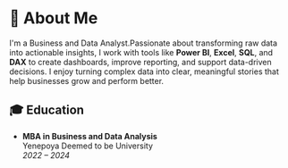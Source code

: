 # 🌟 About Me
I'm a Business and Data Analyst.Passionate about transforming raw data into actionable insights, I work with tools like **Power BI**, **Excel**, **SQL**, and **DAX** to create dashboards, improve reporting, and support data-driven decisions.
I enjoy turning complex data into clear, meaningful stories that help businesses grow and perform better.

## 🎓 Education

- **MBA in Business and Data Analysis**  
  Yenepoya Deemed to be University  
  *2022 – 2024*

